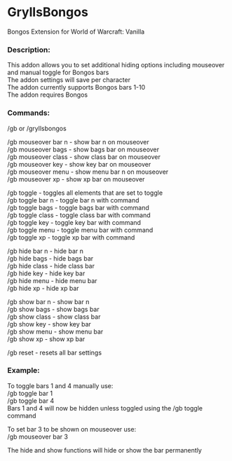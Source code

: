 # GryllsBongos
Bongos Extension for World of Warcraft: Vanilla 

### Description:<br>
This addon allows you to set additional hiding options including mouseover and manual toggle for Bongos bars<br>
The addon settings will save per character<br>
The addon currently supports Bongos bars 1-10<br>
The addon requires Bongos<br>

### Commands:<br>
/gb or /gryllsbongos

/gb mouseover bar n - show bar n on mouseover<br>
/gb mouseover bags - show bags bar on mouseover<br>
/gb mouseover class - show class bar on mouseover<br>
/gb mouseover key - show key bar on mouseover<br>
/gb mouseover menu - show menu bar n on mouseover<br>
/gb mouseover xp - show xp bar on mouseover<br>

/gb toggle - toggles all elements that are set to toggle<br>
/gb toggle bar n - toggle bar n with command<br>
/gb toggle bags - toggle bags bar with command<br>
/gb toggle class - toggle class bar with command<br>
/gb toggle key - toggle key bar with command<br>
/gb toggle menu - toggle menu bar with command<br>
/gb toggle xp - toggle xp bar with command<br>

/gb hide bar n - hide bar n<br>
/gb hide bags - hide bags bar<br>
/gb hide class - hide class bar<br>
/gb hide key - hide key bar<br>
/gb hide menu - hide menu bar<br>
/gb hide xp - hide xp bar<br>

/gb show bar n - show bar n<br>
/gb show bags - show bags bar<br>
/gb show class - show class bar<br>
/gb show key - show key bar<br>
/gb show menu - show menu bar<br>
/gb show xp - show xp bar<br>

/gb reset - resets all bar settings<br>

### Example:<br>
To toggle bars 1 and 4 manually use:<br>
/gb toggle bar 1<br>
/gb toggle bar 4<br>
Bars 1 and 4 will now be hidden unless toggled using the /gb toggle command

To set bar 3 to be shown on mouseover use:<br>
/gb mouseover bar 3

The hide and show functions will hide or show the bar permanently
